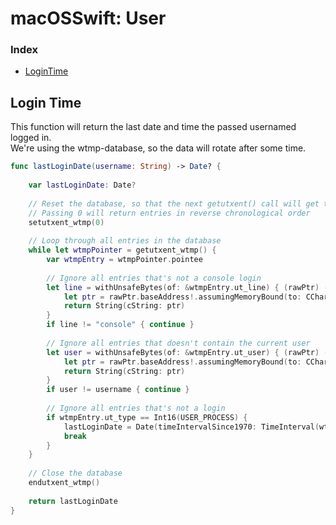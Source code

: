 # macOSSwift: User

### Index

* [LoginTime](https://github.com/erikberglund/macOSSwift/blob/master/macOSSwift_User.md#login-time)

## Login Time

This function will return the last date and time the passed usernamed logged in.  
We're using the wtmp-database, so the data will rotate after some time.

```swift
func lastLoginDate(username: String) -> Date? {
    
    var lastLoginDate: Date?
    
    // Reset the database, so that the next getutxent() call will get the first entry.
    // Passing 0 will return entries in reverse chronological order
    setutxent_wtmp(0)
    
    // Loop through all entries in the database
    while let wtmpPointer = getutxent_wtmp() {
        var wtmpEntry = wtmpPointer.pointee
        
        // Ignore all entries that's not a console login
        let line = withUnsafeBytes(of: &wtmpEntry.ut_line) { (rawPtr) -> String in
            let ptr = rawPtr.baseAddress!.assumingMemoryBound(to: CChar.self)
            return String(cString: ptr)
        }
        if line != "console" { continue }
        
        // Ignore all entries that doesn't contain the current user
        let user = withUnsafeBytes(of: &wtmpEntry.ut_user) { (rawPtr) -> String in
            let ptr = rawPtr.baseAddress!.assumingMemoryBound(to: CChar.self)
            return String(cString: ptr)
        }
        if user != username { continue }
        
        // Ignore all entries that's not a login
        if wtmpEntry.ut_type == Int16(USER_PROCESS) {
            lastLoginDate = Date(timeIntervalSince1970: TimeInterval(wtmpEntry.ut_tv.tv_sec))
            break
        }
    }
    
    // Close the database
    endutxent_wtmp()
    
    return lastLoginDate
}
```
